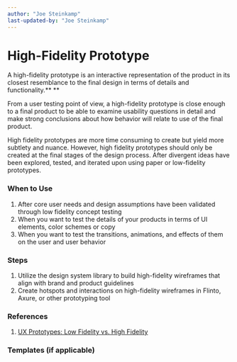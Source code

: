 ```yaml
---
author: "Joe Steinkamp"
last-updated-by: "Joe Steinkamp"
---
```


# High-Fidelity Prototype

A high-fidelity prototype is an interactive representation of the product in its closest resemblance to the final design in terms of details and functionality.** **

From a user testing point of view, a high-fidelity prototype is close enough to a final product to be able to examine usability questions in detail and make strong conclusions about how behavior will relate to use of the final product.

High fidelity prototypes are more time consuming to create but yield more subtlety and nuance. However, high fidelity prototypes should only be created at the final stages of the design process. After divergent ideas have been explored, tested, and iterated upon using paper or low-fidelity prototypes.

### When to Use

1. After core user needs and design assumptions have been validated through low fidelity concept testing
2. When you want to test the details of your products in terms of UI elements, color schemes or copy
3. When you want to test the transitions, animations, and effects of them on the user and user behavior

### Steps

1. Utilize the design system library to build high-fidelity wireframes that align with brand and product guidelines
2. Create hotspots and interactions on high-fidelity wireframes in Flinto, Axure, or other prototyping tool

### References

1. [UX Prototypes: Low Fidelity vs. High Fidelity](https://www.nngroup.com/articles/ux-prototype-hi-lo-fidelity/)

### Templates \(if applicable\)



